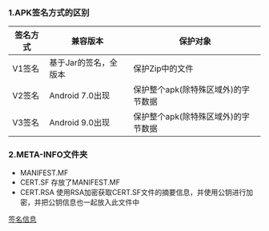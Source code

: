 ### 1.APK签名方式的区别

|签名方式|兼容版本|保护对象|
|----|----|----|
|V1签名|基于Jar的签名，全版本|保护Zip中的文件|
|V2签名|Android 7.0出现|保护整个apk(除特殊区域外)的字节数据|
|V3签名|Android 9.0出现 |保护整个apk(除特殊区域外)的字节数据|

### 2.META-INFO文件夹

- MANIFEST.MF
- CERT.SF 存放了MANIFEST.MF
- CERT.RSA 使用RSA加密获取CERT.SF文件的摘要信息，并使用公钥进行加密，并把公钥信息也一起放入此文件中

[签名信息](https://source.android.google.cn/security/apksigning/v2)